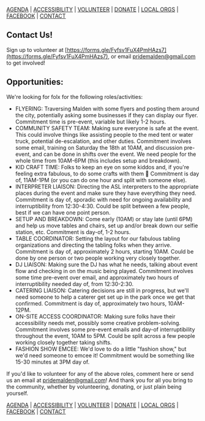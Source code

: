 [AGENDA](https://kiosai.github.io/pride-malden-22/agenda.html) | [ACCESSIBILITY](https://kiosai.github.io/pride-malden-22/access.html) | [VOLUNTEER](https://forms.gle/Fyfsv1FuX4PmHAzs7) | [DONATE](https://www.gofundme.com/maldens-third-annual-pride-festival) | [LOCAL ORGS](https://kiosai.github.io/pride-malden-22/local-orgs.html) |  [FACEBOOK](https://fb.me/e/2F4RC9XFN) | [CONTACT](mailto:pridemalden@gmail.com)

## Contact Us!
Sign up to volunteer at [https://forms.gle/Fyfsv1FuX4PmHAzs7](https://forms.gle/Fyfsv1FuX4PmHAzs7), or email [pridemalden@gmail.com](mailto:pridemalden@gmail.com) to get involved!

## Opportunities:
We're looking for folx for the following roles/activities:
- FLYERING: Traversing Malden with some flyers and posting them around the city, potentially asking some businesses if they can display our flyer. Commitment time is pre-event, variable but likely 1-2 hours.
- COMMUNITY SAFETY TEAM: Making sure everyone is safe at the event. This could involve things like assisting people to the med tent or water truck, potential de-escalation, and other duties. Commitment involves some email, training on Saturday the 18th at 10AM, and discussion pre-event, and can be done in shifts over the event. We need people for the whole time from 10AM-6PM (this includes setup and breakdown).
- KID CRAFT TIME: Folks to keep an eye on some kiddos and, if you're feeling extra fabulous, to do some crafts with them 🙂 Commitment is day of, 11AM-1PM (or you can do one hour and split with someone else).
- INTERPRETER LIAISON: Directing the ASL interpreters to the appropriate places during the event and make sure they have everything they need. Commitment is day of, sporadic with need for ongoing availability and interruptibility from 12:30-4:30. Could be split between a few people, best if we can have one point person.
- SETUP AND BREAKDOWN: Come early (10AM) or stay late (until 6PM) and help us move tables and chairs, set up and/or break down our selfie station, etc. Commitment is day-of, 1-2 hours.
- TABLE COORDINATOR: Setting the layout for our fabulous tabling organizations and directing the tabling folks when they arrive. Commitment is day of, approximately 2 hours, starting 10AM. Could be done by one person or two people working very closely together.
- DJ LIAISON: Making sure the DJ has what he needs, talking about event flow and checking in on the music being played. Commitment involves some time pre-event over email, and approximately two hours of interruptibility needed day of, from 12:30-2:30.
- CATERING LIAISON: Catering decisions are still in progress, but we'll need someone to help a caterer get set up in the park once we get that confirmed. Commitment is day of, approximately two hours, 10AM-12PM.
- ON-SITE ACCESS COORDINATOR: Making sure folks have their accessibility needs met, possibly some creative problem-solving. Commitment involves some pre-event emails and day-of interruptibility throughout the event, 10AM to 5PM. Could be split across a few people working closely together taking shifts.
- FASHION SHOW EMCEE: We'd love to do a little "fashion show," but we'd need someone to emcee it! Commitment would be something like 15-30 minutes at 3PM day of.
  
If you'd like to volunteer for any of the above roles, comment here or send us an email at pridemalden@gmail.com! And thank you for all you bring to the community, whether by volunteering, donating, or just plain being yourself.

[AGENDA](https://kiosai.github.io/pride-malden-22/agenda.html) | [ACCESSIBILITY](https://kiosai.github.io/pride-malden-22/access.html) | [VOLUNTEER](https://forms.gle/Fyfsv1FuX4PmHAzs7) | [DONATE](https://www.gofundme.com/maldens-third-annual-pride-festival) | [LOCAL ORGS](https://kiosai.github.io/pride-malden-22/local-orgs.html) |  [FACEBOOK](https://fb.me/e/2F4RC9XFN) | [CONTACT](mailto:pridemalden@gmail.com)
